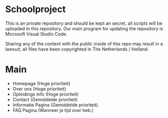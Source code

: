 # Schoolproject

This is an private repository and should be kept an secret, all scripts will be uploaded in this repository.
Our main program for updating the repository is Microsoft Visual Studio Code.

Sharing any of the content with the public inside of this repo may result in a lawsuit, all files have been copyrighted in The Netherlands / Holland.

# Main 

- Homepage
(Hoge prioriteit)
- Over ons
(Hoge prioriteit)
- Opleidings info
(Hoge prioriteit)
- Contact
(Gemiddelde prioriteit)
- Informatie Pagina
(Gemiddelde prioriteit)
- FAQ Pagina
(Wanneer je tijd over heb.)
